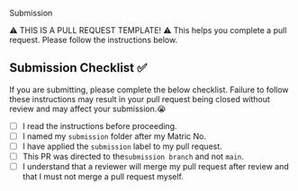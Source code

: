 Submission

⚠️ THIS IS A PULL REQUEST TEMPLATE! ⚠️ This helps you complete a pull request. Please follow the instructions below.

## Submission Checklist ✅
If you are submitting, please complete the below checklist. Failure to follow these instructions may result in your pull request being closed without review and may affect your submission.😭

-   [ ] I read the instructions before proceeding.
-   [ ] I named my `submission` folder after my Matric No. 
-   [ ] I have applied the `submission` label to my pull request.
-   [ ] This PR was directed to the`submission branch` and not `main`.
-   [ ] I understand that a reviewer will merge my pull request after review and that I must not merge a pull request myself.
